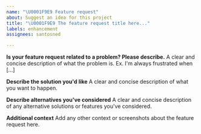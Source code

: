 ```yaml
---
name: "\U0001F9E9 Feature request"
about: Suggest an idea for this project
title: "\U0001F9E9 The feature request title here..."
labels: enhancement
assignees: santosned

---
```


**Is your feature request related to a problem? Please describe.**
A clear and concise description of what the problem is. Ex. I'm always frustrated when [...]

**Describe the solution you'd like**
A clear and concise description of what you want to happen.

**Describe alternatives you've considered**
A clear and concise description of any alternative solutions or features you've considered.

**Additional context**
Add any other context or screenshots about the feature request here.
